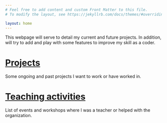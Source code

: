 ```yaml
---
# Feel free to add content and custom Front Matter to this file.
# To modify the layout, see https://jekyllrb.com/docs/themes/#overriding-theme-defaults

layout: home
---
```

This webpage will serve to detail my current and future projects. In addition, will try to add and play with some features to improve my skill as a coder.

# [Projects](/projects.html)
Some ongoing and past projects I want to work or have worked in.

# [Teaching activities](/teaching.html)
List of events and workshops where I was a teacher or helped with the organization.
